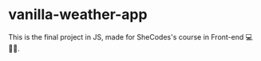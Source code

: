 # vanilla-weather-app
This is the final project in JS, made for SheCodes's course in Front-end 💻👩‍💻.
